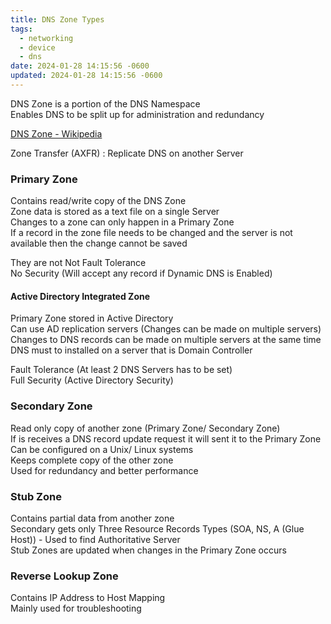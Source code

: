 ```yaml
---
title: DNS Zone Types
tags:
  - networking
  - device
  - dns
date: 2024-01-28 14:15:56 -0600
updated: 2024-01-28 14:15:56 -0600
---
```


DNS Zone is a portion of the DNS Namespace  
Enables DNS to be split up for administration and redundancy  

[DNS Zone - Wikipedia](https://en.wikipedia.org/wiki/DNS_zone)

Zone Transfer (AXFR) : Replicate DNS on another Server

### Primary Zone
Contains read/write copy of the DNS Zone  
Zone data is stored as a text file on a single Server  
Changes to a zone can only happen in a Primary Zone  
If a record in the zone file needs to be changed and the server is not available then the change cannot be saved  

They are not Not Fault Tolerance  
No Security (Will accept any record if Dynamic DNS is Enabled)

#### Active Directory Integrated Zone
Primary Zone stored in Active Directory  
Can use AD replication servers (Changes can be made on multiple servers)  
Changes to DNS records can be made on multiple servers at the same time  
DNS must to installed on a server that is Domain Controller  

Fault Tolerance (At least 2 DNS Servers has to be set)  
Full Security (Active Directory Security)

### Secondary Zone
Read only copy of another zone (Primary Zone/ Secondary Zone)  
If is receives a DNS record update request it will sent it to the Primary Zone  
Can be configured on a Unix/ Linux systems  
Keeps complete copy of the other zone  
Used for redundancy and better performance

### Stub Zone
Contains partial data from another zone  
Secondary gets only Three Resource Records Types (SOA, NS, A (Glue Host)) - Used to find Authoritative Server  
Stub Zones are updated when changes in the Primary Zone occurs

### Reverse Lookup Zone
Contains IP Address to Host Mapping  
Mainly used for troubleshooting  
